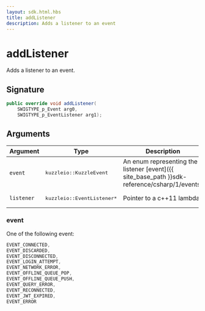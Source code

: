 ```yaml
---
layout: sdk.html.hbs
title: addListener
description: Adds a listener to an event
---
```


# addListener

Adds a listener to an event.

## Signature

```csharp
public override void addListener(
    SWIGTYPE_p_Event arg0, 
    SWIGTYPE_p_EventListener arg1);

```

## Arguments

| Argument   | Type                      | Description
| ---------- |------------------------------------------------------------------------------------------------------ | -------- |
| `event`    | <pre>kuzzleio::KuzzleEvent</pre>           | An enum representing the listener [event]({{ site_base_path }}sdk-reference/csharp/1/events)
| `listener` | <pre>kuzzleio::EventListener\*</pre> | Pointer to a c++11 lambda

### event

One of the following event:

```csharp
EVENT_CONNECTED,
EVENT_DISCARDED,
EVENT_DISCONNECTED,
EVENT_LOGIN_ATTEMPT,
EVENT_NETWORK_ERROR,
EVENT_OFFLINE_QUEUE_POP,
EVENT_OFFLINE_QUEUE_PUSH,
EVENT_QUERY_ERROR,
EVENT_RECONNECTED,
EVENT_JWT_EXPIRED,
EVENT_ERROR
```

